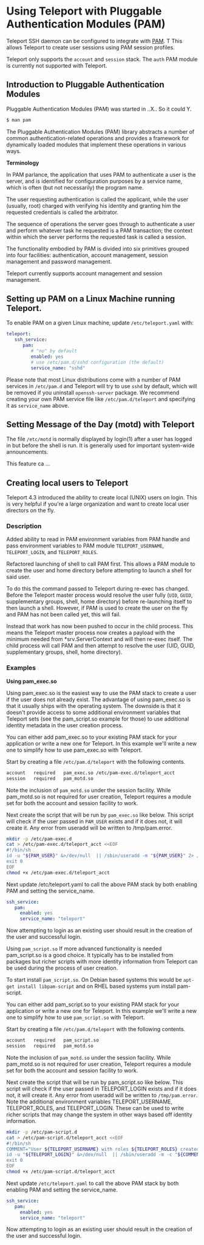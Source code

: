 # Using Teleport with Pluggable Authentication Modules (PAM)

Teleport SSH daemon can be configured to integrate with [PAM](https://en.wikipedia.org/wiki/Linux_PAM). T
This allows Teleport to create user sessions using PAM session profiles.

Teleport only supports the `account` and `session` stack. The `auth` PAM module is
currently not supported with Teleport.


## Introduction to  Pluggable Authentication Modules

Pluggable Authentication Modules (PAM) was started in ..X.. So it could Y. 

```bash
$ man pam
```
The Pluggable Authentication Modules (PAM) library abstracts a number of common 
authentication-related operations and provides a framework for dynamically loaded 
modules that implement these operations in various ways.

**Terminology**

In PAM parlance, the application that uses PAM to authenticate a user is the server, 
and is identified for configuration purposes by a service name, which is often (but 
not necessarily) the program name.

The user requesting authentication is called the applicant, while the user (usually, root)
charged with verifying his identity and granting him the requested credentials is 
called the arbitrator.

The sequence of operations the server goes through to authenticate a user and perform
whatever task he requested is a PAM transaction; the context within which the server 
performs the requested task is called a session.

The functionality embodied by PAM is divided into six primitives grouped into four 
facilities: authentication, account management, session management and password 
management.

Teleport currently supports account management and session management.

## Setting up PAM on a Linux Machine running Teleport. 

To enable PAM on a given Linux machine, update `/etc/teleport.yaml` with:

```yaml
teleport:
   ssh_service:
      pam:
         # "no" by default
         enabled: yes
         # use /etc/pam.d/sshd configuration (the default)
         service_name: "sshd"
```

Please note that most Linux distributions come with a number of PAM services in
`/etc/pam.d` and Teleport will try to use `sshd` by default, which will be
removed if you uninstall `openssh-server` package. We recommend creating your
own PAM service file like `/etc/pam.d/teleport` and specifying it as
`service_name` above.


## Setting Message of the Day (motd) with Teleport

The file `/etc/motd` is normally displayed by login(1) after a user has logged in 
but before the  shell is run.  It is generally used for important system-wide announcements.

This feature ca
...

## Creating local users to Teleport

Teleport 4.3 introduced the ability to create local (UNIX) users on login. This is
very helpful if you're a large organization and want to create local user directors on
the fly. 


### Description
Added ability to read in PAM environment variables from PAM handle and pass environment
variables to PAM module `TELEPORT_USERNAME`, `TELEPORT_LOGIN`, and `TELEPORT_ROLES`.

Refactored launching of shell to call PAM first. This allows a PAM module to create 
the user and home directory before attempting to launch a shell for said user.

To do this the command passed to Teleport during re-exec has changed. Before the 
Teleport master process would resolve the user fully (`UID`, `GUID`, supplementary groups,
shell, home directory) before re-launching itself to then launch a shell. However,
if PAM is used to create the user on the fly and PAM has not been called yet, 
this will fail.

Instead that work has now been pushed to occur in the child process. This means the
Teleport master process now creates a payload with the minimum needed from *srv.ServerContext
and will then re-exec itself. The child process will call PAM and then attempt to 
resolve the user (UID, GUID, supplementary groups, shell, home directory).

### Examples
**Using pam_exec.so**

Using pam_exec.so is the easiest way to use the PAM stack to create a user if the
user does not already exist. The advantage of using pam_exec.so is that it usually
ships with the operating system. The downside is that it doesn't provide access to
some additional environment variables that Teleport sets (see the pam_script.so
example for those) to use additional identity metadata in the user creation process.

You can either add pam_exec.so to your existing PAM stack for your application or 
write a new one for Teleport. In this example we'll write a new one to simplify how
to use pam_exec.so with Teleport.

Start by creating a file `/etc/pam.d/teleport` with the following contents.

```bash
account   required   pam_exec.so /etc/pam-exec.d/teleport_acct
session   required   pam_motd.so
```

Note the inclusion of `pam_motd.so` under the session facility. While pam_motd.so is
not required for user creation, Teleport requires a module set for both the account
and session facility to work.

Next create the script that will be run by `pam_exec.so` like below. This script will
check if the user passed in `PAM_USER` exists and if it does not, it will create it.
Any error from useradd will be written to /tmp/pam.error.

```bash
mkdir -p /etc/pam-exec.d
cat > /etc/pam-exec.d/teleport_acct <<EOF
#!/bin/sh
id -u "${PAM_USER}" &>/dev/null  || /sbin/useradd -m "${PAM_USER}" 2> /tmp/pam.error
exit 0
EOF
chmod +x /etc/pam-exec.d/teleport_acct
```

Next update /etc/teleport.yaml to call the above PAM stack by both enabling PAM 
and setting the service_name.

```yaml
ssh_service:
   pam:
     enabled: yes
     service_name: "teleport"
```

Now attempting to login as an existing user should result in the creation of the user 
and successful login.

Using `pam_script.so`
If more advanced functionality is needed pam_script.so is a good choice. It typically 
has to be installed from packages but richer scripts with more identity information 
from Teleport can be used during the process of user creation.

To start install `pam_script.so`. On Debian based systems this would be 
`apt-get install libpam-script` and on RHEL based systems yum install pam-script.

You can either add pam_script.so to your existing PAM stack for your application 
or write a new one for Teleport. In this example we'll write a new one to simplify 
how to use `pam_script.so` with Teleport.

Start by creating a file `/etc/pam.d/teleport` with the following contents.

```sh
account   required   pam_script.so
session   required   pam_motd.so
```

Note the inclusion of `pam_motd.so` under the session facility. While pam_motd.so 
is not required for user creation, Teleport requires a module set for both the account
and session facility to work.

Next create the script that will be run by pam_script.so like below. This script 
will check if the user passed in TELEPORT_LOGIN exists and if it does not, it will
create it. Any error from useradd will be written to `/tmp/pam.error`. Note the 
additional environment variables TELEPORT_USERNAME, TELEPORT_ROLES, and TELEPORT_LOGIN.
These can be used to write richer scripts that may change the system in other 
ways based off identity information.

```bash
mkdir -p /etc/pam-script.d
cat > /etc/pam-script.d/teleport_acct <<EOF
#!/bin/sh
COMMENT="User ${TELEPORT_USERNAME} with roles ${TELEPORT_ROLES} created by Teleport."
id -u "${TELEPORT_LOGIN}" &>/dev/null  || /sbin/useradd -m -c "${COMMENT}" "${TELEPORT_LOGIN}" 2> /tmp/pam.error
exit 0
EOF
chmod +x /etc/pam-script.d/teleport_acct
```

Next update `/etc/teleport.yaml` to call the above PAM stack by both enabling PAM and 
setting the service_name.

```yaml
ssh_service:
   pam:
     enabled: yes
     service_name: "teleport"
```

Now attempting to login as an existing user should result in the creation of the
user and successful login.


